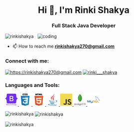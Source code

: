 <!DOCTYPE html>
<html lang="en">
<head>
    <meta charset="UTF-8">
    <meta name="viewport" content="width=device-width, initial-scale=1.0">
    <title>Document</title>
</head>
<body>
    <h1 align="center">Hi 👋, I'm Rinki Shakya</h1>
<h3 align="center">Full Stack Java Developer</h3>
<img align="right" alt="coding" width="400" src="https://camo.githubusercontent.com/e16e7418a6826b5d698e941c0888d251b8eaf748f61d4a4a656d4c83e9531766/68747470733a2f2f632e74656e6f722e636f6d2f416c556b69476b52326a38414141414d2f6e65772d67616d652d616861676f6e2d756d696b6f2d70726f6772616d6d696e672e676966">


<p align="left"> <img src="https://komarev.com/ghpvc/?username=rinkishakya&label=Profile%20views&color=0e75b6&style=flat" alt="rinkishakya" /> </p>

- 📫 How to reach me **rinkishakya270@gmail.com**

<h3 align="left">Connect with me:</h3>
<p align="left">
<a href="https://linkedin.com/in/https://rinkishakya270@gmail.com" target="blank"><img align="center" src="https://raw.githubusercontent.com/rahuldkjain/github-profile-readme-generator/master/src/images/icons/Social/linked-in-alt.svg" alt="https://rinkishakya270@gmail.com" height="30" width="40" /></a>
<a href="https://instagram.com/rinki___shakya" target="blank"><img align="center" src="https://raw.githubusercontent.com/rahuldkjain/github-profile-readme-generator/master/src/images/icons/Social/instagram.svg" alt="rinki___shakya" height="30" width="40" /></a>
</p>

<h3 align="left">Languages and Tools:</h3>
<p align="left"> <a href="https://getbootstrap.com" target="_blank" rel="noreferrer"> <img src="https://raw.githubusercontent.com/devicons/devicon/master/icons/bootstrap/bootstrap-plain-wordmark.svg" alt="bootstrap" width="40" height="40"/> </a> <a href="https://www.w3schools.com/css/" target="_blank" rel="noreferrer"> <img src="https://raw.githubusercontent.com/devicons/devicon/master/icons/css3/css3-original-wordmark.svg" alt="css3" width="40" height="40"/> </a> <a href="https://www.w3.org/html/" target="_blank" rel="noreferrer"> <img src="https://raw.githubusercontent.com/devicons/devicon/master/icons/html5/html5-original-wordmark.svg" alt="html5" width="40" height="40"/> </a> <a href="https://www.java.com" target="_blank" rel="noreferrer"> <img src="https://raw.githubusercontent.com/devicons/devicon/master/icons/java/java-original.svg" alt="java" width="40" height="40"/> </a> <a href="https://developer.mozilla.org/en-US/docs/Web/JavaScript" target="_blank" rel="noreferrer"> <img src="https://raw.githubusercontent.com/devicons/devicon/master/icons/javascript/javascript-original.svg" alt="javascript" width="40" height="40"/> </a> <a href="https://www.mongodb.com/" target="_blank" rel="noreferrer"> <img src="https://raw.githubusercontent.com/devicons/devicon/master/icons/mongodb/mongodb-original-wordmark.svg" alt="mongodb" width="40" height="40"/> </a> <a href="https://www.mysql.com/" target="_blank" rel="noreferrer"> <img src="https://raw.githubusercontent.com/devicons/devicon/master/icons/mysql/mysql-original-wordmark.svg" alt="mysql" width="40" height="40"/> </a> </p>

<p><img align="left" src="https://github-readme-stats.vercel.app/api/top-langs?username=rinkishakya&show_icons=true&locale=en&layout=compact" alt="rinkishakya" /></p>

<p>&nbsp;<img align="center" src="https://github-readme-stats.vercel.app/api?username=rinkishakya&show_icons=true&locale=en" alt="rinkishakya" /></p>

<p><img align="center" src="https://github-readme-streak-stats.herokuapp.com/?user=rinkishakya&" alt="rinkishakya" /></p>

</body>
</html>
